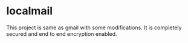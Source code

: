# localmail
This project is same as gmail with some modifications. It is completely secured and end to end encryption enabled.
